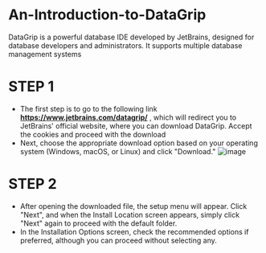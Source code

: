 # An-Introduction-to-DataGrip
DataGrip is a powerful database IDE developed by JetBrains, designed for database developers and administrators. It supports multiple database management systems

# STEP 1
- The first step is to go to the following link **https://www.jetbrains.com/datagrip/** , which will redirect you to JetBrains' official website, where you can download DataGrip. Accept the cookies and proceed with the download
- Next, choose the appropriate download option based on your operating system (Windows, macOS, or Linux) and click "Download."
![image](https://github.com/user-attachments/assets/8ccdd232-e62e-48c6-ad6c-1291656ae0d2)

# STEP 2
- After opening the downloaded file, the setup menu will appear. Click "Next", and when the Install Location screen appears, simply click "Next" again to proceed with the default folder.
- In the Installation Options screen, check the recommended options if preferred, although you can proceed without selecting any.
